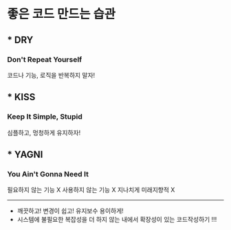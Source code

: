 # 좋은 코드 만드는 습관
## * DRY
### Don't Repeat Yourself
코드나 기능, 로직을 반복하지 말자!

## * KISS
### Keep It Simple, Stupid
심플하고, 멍청하게 유지하자!

## * YAGNI
### You Ain't Gonna Need It
필요하지 않는 기능 X
사용하지 않는 기능 X
지나치게 미래지향적 X
***
* 깨끗하고! 변경이 쉽고! 유지보수 용이하게!
* 시스템에 불필요한 복잡성을 더 하지 않는 내에서 확장성이 있는 코드작성하기 !!!

